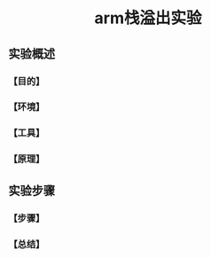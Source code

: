 # <center>arm栈溢出实验</center>

## 实验概述

### 【目的】

### 【环境】

### 【工具】

### 【原理】

## 实验步骤

### 【步骤】

### 【总结】

